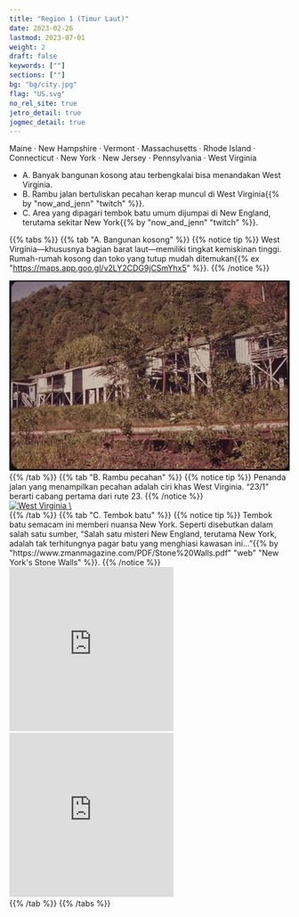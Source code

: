 ```yaml
---
title: "Region 1 (Timur Laut)"
date: 2023-02-26
lastmod: 2023-07-01
weight: 2
draft: false
keywords: [""]
sections: [""]
bg: "bg/city.jpg"
flag: "US.svg"
no_rel_site: true
jetro_detail: true
jogmec_detail: true
---
```



<div class="main-desciption country-description">
    Maine · New Hampshire · Vermont · Massachusetts · Rhode Island · Connecticut · New York · New Jersey · Pennsylvania · West Virginia
</div>

<div class="main-desciption country-description">
    <ul class="rule-list">
        <li>A. Banyak bangunan kosong atau terbengkalai bisa menandakan West Virginia.</li>
        <li>B. Rambu jalan bertuliskan pecahan kerap muncul di West Virginia{{% by "now_and_jenn" "twitch" %}}.</li>
        <li>C. Area yang dipagari tembok batu umum dijumpai di New England, terutama sekitar New York{{% by "now_and_jenn" "twitch" %}}.</li>
    </ul>
</div>

{{% tabs %}}
{{% tab "A. Bangunan kosong" %}}
{{% notice tip %}}
West Virginia—khususnya bagian barat laut—memiliki tingkat kemiskinan tinggi. Rumah-rumah kosong dan toko yang tutup mudah ditemukan{{% ex "https://maps.app.goo.gl/v2LY2CDG9jCSmYhx5" %}}.
{{% /notice %}}
<div class="googlemap-if">
<img src="this_housing_in_smithers_0.jpg">
</div>
{{% /tab %}}
{{% tab "B. Rambu pecahan" %}}
{{% notice tip %}}
Penanda jalan yang menampilkan pecahan adalah ciri khas West Virginia. “23/1” berarti cabang pertama dari rute 23.
{{% /notice %}}
<div class="googlemap-if">
<a data-flickr-embed="true" href="https://www.flickr.com/photos/andrew-turnbull/5904974507/" title="West Virginia \"fractional\" county highway"><img src="https://live.staticflickr.com/5236/5904974507_889fd667ff_b.jpg" width="90%" alt="West Virginia \"fractional\" county highway"/></a><script async src="//embedr.flickr.com/assets/client-code.js" charset="utf-8"></script>
</div>
{{% /tab %}}
{{% tab "C. Tembok batu" %}}
{{% notice tip %}}
Tembok batu semacam ini memberi nuansa New York. Seperti disebutkan dalam salah satu sumber, “Salah satu misteri New England, terutama New York, adalah tak terhitungnya pagar batu yang menghiasi kawasan ini...”{{% by "https://www.zmanmagazine.com/PDF/Stone%20Walls.pdf" "web" "New York's Stone Walls" %}}.
{{% /notice %}}

<div class="googlemap-if">
<iframe src="https://www.google.com/maps/embed?pb=!4v1682682588644!6m8!1m7!1sU9I82vccl0iX_k7WeYRI3g!2m2!1d41.02449166162386!2d-73.66939756248422!3f338.45132945054974!4f-17.650546502736688!5f0.7820865974627469" width="295" height="295" style="border:0;" allowfullscreen="" loading="lazy" referrerpolicy="no-referrer-when-downgrade"></iframe>
<iframe src="https://www.google.com/maps/embed?pb=!4v1682728888664!6m8!1m7!1s0op6T9Mb4_gOR8hDwPQcwg!2m2!1d40.89240924986107!2d-73.89840863555615!3f336.4086403830955!4f-15.46467899916857!5f1.7423236802170217" width="295" height="295" style="border:0;" allowfullscreen="" loading="lazy" referrerpolicy="no-referrer-when-downgrade"></iframe>
</div>
{{% /tab %}}
{{% /tabs %}}

